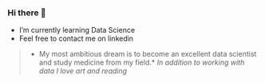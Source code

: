 ### Hi there 👋

<!--
**DamonReyes/DamonReyes** is a ✨ _special_ ✨ repository because its `README.md` (this file) appears on your GitHub profile..-->

* I’m currently learning Data Science
* Feel free to contact me on linkedin

> * My most ambitious dream is to become an excellent data scientist and study medicine from my field.*
> _In addition to working with data I love art and reading_
